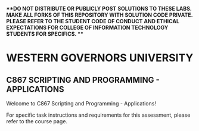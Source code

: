 <strong> **DO NOT DISTRIBUTE OR PUBLICLY POST SOLUTIONS TO THESE LABS. MAKE ALL FORKS OF THIS REPOSITORY WITH SOLUTION CODE PRIVATE. PLEASE REFER TO THE STUDENT CODE OF CONDUCT AND ETHICAL EXPECTATIONS FOR COLLEGE OF INFORMATION TECHNOLOGY STUDENTS FOR SPECIFICS. ** </strong>

# WESTERN GOVERNORS UNIVERSITY

## C867 SCRIPTING AND PROGRAMMING - APPLICATIONS

Welcome to C867 Scripting and Programming - Applications!

For specific task instructions and requirements for this assessment, please refer to the course page.